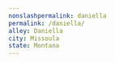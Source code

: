 ```yaml
---
﻿nonslashpermalink: daniella
permalink: /daniella/
alley: Daniella
city: Missoula
state: Montana
---
```

